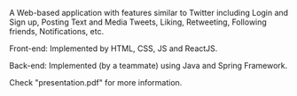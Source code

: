 A Web-based application with features similar to Twitter including Login and Sign up, Posting Text and Media Tweets, Liking, Retweeting, Following friends, Notifications, etc.

Front-end: Implemented by HTML, CSS, JS and ReactJS.

Back-end: Implemented (by a teammate) using Java and Spring Framework.

Check "presentation.pdf" for more information. 



